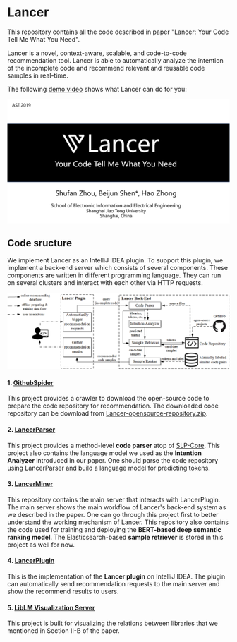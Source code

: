 # Lancer

This repository contains all the code described in paper "Lancer: Your Code Tell Me What You Need".

Lancer is  a novel, context-aware, scalable, and code-to-code recommendation tool. Lancer is able to automatically analyze the intention of the incomplete code and recommend relevant and reusable code samples in real-time.

The following [demo video]( https://youtu.be/tO9nhqZY35g) shows what Lancer can do for you:

[![img](home.png)](https://youtu.be/tO9nhqZY35g)

 

## Code sructure

We implement Lancer as an IntelliJ IDEA plugin. To support this plugin, we implement a back-end server which consists of several components. These components are written in different programming language. They can run on several clusters and interact with each other via HTTP requests.

![](workflow.png)

#### 1. [GithubSpider](https://github.com/sfzhou5678/Lancer/tree/master/GithubSpider)

This project provides a crawler to download the open-source code to prepare the code repository for recommendation.  The downloaded code repository can be download from [Lancer-opensource-repository.zip](https://drive.google.com/open?id=1__ylqGfBuIQ3Tth8MrXUKZOK8TyitxmO).

#### 2. [LancerParser](https://github.com/sfzhou5678/Lancer/tree/master/LancerParser)

This project provides a method-level **code parser** atop of  [SLP-Core](https://github.com/SLP-team/SLP-Core). This project also contains the language model we used as the **Intention Analyzer** introduced in our paper. One should parse the code repository using LancerParser and build a language model for predicting tokens. 

#### 3. [LancerMiner](https://github.com/sfzhou5678/Lancer/tree/master/LancerMiner)

This repository contains the main server that interacts with LancerPlugin. The main server shows the main workflow of Lancer's back-end system as we described in the paper. One can go through this project first to better understand the working mechanism of Lancer. This repository also contains the code used for training and deploying the **BERT-based deep semantic ranking model**. The Elasticsearch-based  **sample retriever** is stored in this project as well for now. 

#### 4. [LancerPlugin](https://github.com/sfzhou5678/Lancer/tree/master/LancerPlugin)

This is the implementation of the **Lancer plugin** on IntelliJ IDEA. The plugin can automatically send recommendation requests to the main server and show the recommend results to users.

#### 5. [LibLM Visualization Server](https://github.com/sfzhou5678/Lancer/tree/master/LibLM%20Visualization%20Server)

This project is built for visualizing the relations between libraries that we mentioned in Section II-B of the paper. 







